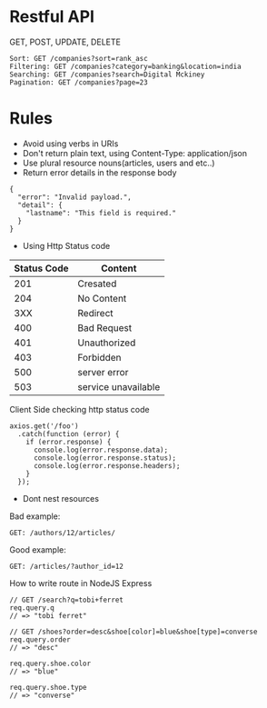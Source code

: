 # Restful API

GET, POST, UPDATE, DELETE

```
Sort: GET /companies?sort=rank_asc
Filtering: GET /companies?category=banking&location=india
Searching: GET /companies?search=Digital Mckiney
Pagination: GET /companies?page=23

```

# Rules

- Avoid using verbs in URIs
- Don't return plain text, using Content-Type: application/json
- Use plural resource nouns(articles, users and etc..)
- Return error details in the response body
```
{
  "error": "Invalid payload.",
  "detail": {
    "lastname": "This field is required."
  }
}
```
- Using Http Status code


| Status Code  | Content |
| ------------- | ------------- |
| 201 | Cresated |
| 204 | No Content |
| 3XX | Redirect |
| 400 | Bad Request |
| 401 | Unauthorized |
| 403 | Forbidden |
| 500 | server error |
| 503 | service unavailable |


Client Side checking http status code

```
axios.get('/foo')
  .catch(function (error) {
    if (error.response) {
      console.log(error.response.data);
      console.log(error.response.status);
      console.log(error.response.headers);
    }
  });
```


- Dont nest resources

Bad example:

```
GET: /authors/12/articles/
```

Good example:

```
GET: /articles/?author_id=12
```
How to write route in NodeJS Express
```
// GET /search?q=tobi+ferret
req.query.q
// => "tobi ferret"

// GET /shoes?order=desc&shoe[color]=blue&shoe[type]=converse
req.query.order
// => "desc"

req.query.shoe.color
// => "blue"

req.query.shoe.type
// => "converse"

```

